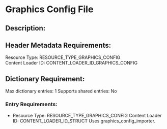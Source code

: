 Graphics Config File
====================
## Description:

## Header Metadata Requirements:
Resource Type: RESOURCE_TYPE_GRAPHICS_CONFIG  
Content Loader ID: CONTENT_LOADER_ID_GRAPHICS_CONFIG

## Dictionary Requirement:
Max dictionary entries: 1
Supports shared entries: No

### Entry Requirements:
* Resource Type: RESOURCE_TYPE_GRAPHICS_CONFIG
  Content Loader ID: CONTENT_LOADER_ID_STRUCT
  Uses graphics_config_importer.